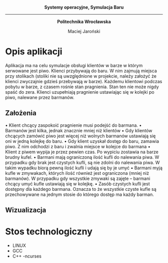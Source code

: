 **<p align="center"> Systemy operacyjne, Symulacja Baru  </p>**
_________________________________
**<p align="center"> Politechnika Wrocławska </p>**
<p align="center"> Maciej Jaroński </p>


<a name="desc"></a>
# Opis aplikacji
Aplikacja ma na celu symulacje obsługi klientów w barze w którym serwowane jest piwo.
Klienci przybywają do baru. W nim zajmują miejsca przy stolikach (stoliki nie są
uwzględnione w projekcie, należy założyć że klienci zwyczajnie gdzieś przebywają w barze).
Każdemu klientowi podczas pobytu w barze, z czasem rośnie stan pragnienia. Stan ten nie
może nigdy spaść do zera. Klienci uzupełniają pragnienie ustawiając się w kolejki po piwo,
nalewane przez barmanów.


## Założenia

• Klient chcący zaspokoić pragnienie musi podejść do barmana.
• Barmanów jest kilka, jednak znacznie mniej niż klientów
• Gdy klientów chcących zamówić piwo jest więcej niż wolnych barmanów ustawiają
się oni w jedną kolejkę do baru.
• Gdy klient uzyskał dostęp do baru, zamawia piwo. Z nim odchodzi z baru i zwalnia
miejsce w kolejce do barmana
• Klient z piwem wypija je przez pewien czas. Po wypiciu zostawia na barze brudny
kufel.
• Barmani mają ograniczoną ilość kufli do nalewania piwa. W przypadku gdy brak jest
czystych kufli, są nie zdolni do nalewania piwa. W takim wypadku biorą pewną ilość
kufli i udają się by je umyć
• Barmani myją kufle w zmywakach, których ilość również jest ograniczona (mniej niż
barmanów). W przypadku gdy wszystkie zmywaki są zajęte – barmani chcący umyć
kufle ustawiają się w kolejkę.
• Zasób czystych kufli jest dostępny dla każdego barmana. Oznacza to że wszystkie
czyste kufle są przechowywane na jednym stosie do którego dostęp ma każdy
barman.


## Wizualizacja
<a name="pre"></a>

# Stos technologiczny
- LINUX
- GCC
- C++
-ncurses
